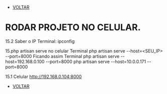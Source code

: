 - [VOLTAR](documentatian.md)
# RODAR PROJETO NO CELULAR.
15.2 Saber o IP
Terminal:
	ipconfig

15.php artisan serve no celular
Terminal
	php artisan serve --host=<SEU_IP> --port=8000
Ficando assim
Terminal
	php artisan serve --host=192.168.0.100 --port=8000
	php artisan serve --host=10.0.0.171 --port=8000


15.1 Celular
http://192.168.0.104:8000

- [VOLTAR](documentatian.md)